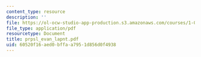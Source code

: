 ```yaml
---
content_type: resource
description: ''
file: https://ol-ocw-studio-app-production.s3.amazonaws.com/courses/1-054-mechanics-and-design-of-concrete-structures-spring-2004/60520f16aed0bffaa7951d856d0f4938_prpsl_evan_lapnt.pdf
file_type: application/pdf
resourcetype: Document
title: prpsl_evan_lapnt.pdf
uid: 60520f16-aed0-bffa-a795-1d856d0f4938
---
```

